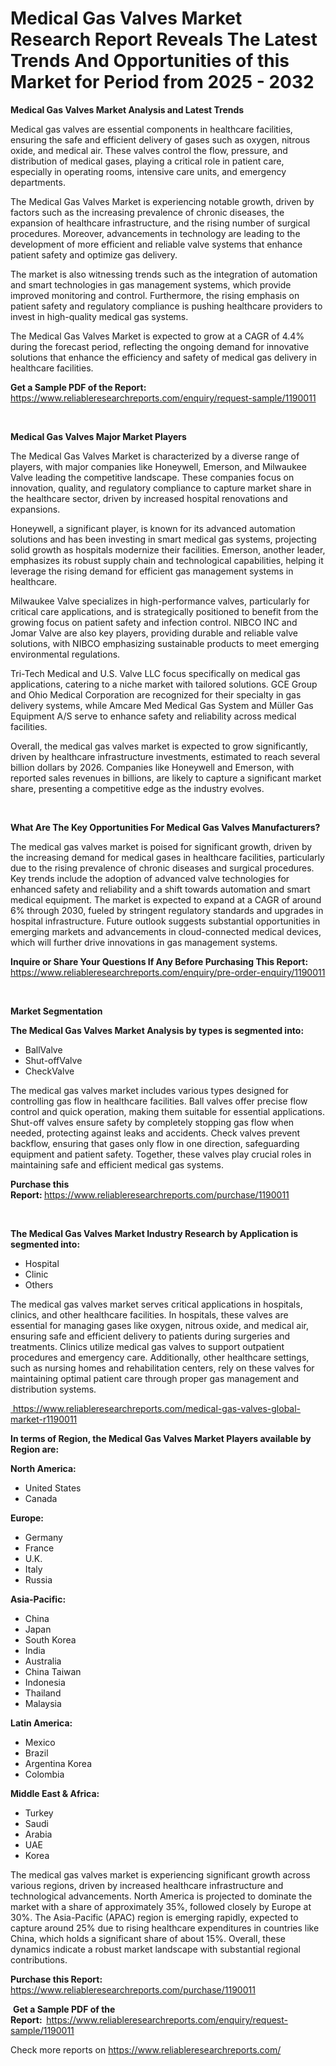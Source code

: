 <p><h1>Medical Gas Valves Market Research Report Reveals The Latest Trends And Opportunities of this Market for Period from 2025 - 2032</h1></p><p><strong>Medical Gas Valves Market Analysis and Latest Trends</strong></p>
<p><p>Medical gas valves are essential components in healthcare facilities, ensuring the safe and efficient delivery of gases such as oxygen, nitrous oxide, and medical air. These valves control the flow, pressure, and distribution of medical gases, playing a critical role in patient care, especially in operating rooms, intensive care units, and emergency departments.</p><p>The Medical Gas Valves Market is experiencing notable growth, driven by factors such as the increasing prevalence of chronic diseases, the expansion of healthcare infrastructure, and the rising number of surgical procedures. Moreover, advancements in technology are leading to the development of more efficient and reliable valve systems that enhance patient safety and optimize gas delivery. </p><p>The market is also witnessing trends such as the integration of automation and smart technologies in gas management systems, which provide improved monitoring and control. Furthermore, the rising emphasis on patient safety and regulatory compliance is pushing healthcare providers to invest in high-quality medical gas systems.</p><p>The Medical Gas Valves Market is expected to grow at a CAGR of 4.4% during the forecast period, reflecting the ongoing demand for innovative solutions that enhance the efficiency and safety of medical gas delivery in healthcare facilities.</p></p>
<p><strong>Get a Sample PDF of the Report:&nbsp;</strong> <a href="https://www.reliableresearchreports.com/enquiry/request-sample/1190011?utm_campaign=2738&utm_medium=2&utm_source=Github&utm_content=ia&utm_term=30032025&utm_id=medical-gas-valves">https://www.reliableresearchreports.com/enquiry/request-sample/1190011</a></p>
<p>&nbsp;</p>
<p><strong>Medical Gas Valves Major Market Players</strong></p>
<p><p>The Medical Gas Valves Market is characterized by a diverse range of players, with major companies like Honeywell, Emerson, and Milwaukee Valve leading the competitive landscape. These companies focus on innovation, quality, and regulatory compliance to capture market share in the healthcare sector, driven by increased hospital renovations and expansions.</p><p>Honeywell, a significant player, is known for its advanced automation solutions and has been investing in smart medical gas systems, projecting solid growth as hospitals modernize their facilities. Emerson, another leader, emphasizes its robust supply chain and technological capabilities, helping it leverage the rising demand for efficient gas management systems in healthcare.</p><p>Milwaukee Valve specializes in high-performance valves, particularly for critical care applications, and is strategically positioned to benefit from the growing focus on patient safety and infection control. NIBCO INC and Jomar Valve are also key players, providing durable and reliable valve solutions, with NIBCO emphasizing sustainable products to meet emerging environmental regulations.</p><p>Tri-Tech Medical and U.S. Valve LLC focus specifically on medical gas applications, catering to a niche market with tailored solutions. GCE Group and Ohio Medical Corporation are recognized for their specialty in gas delivery systems, while Amcare Med Medical Gas System and Müller Gas Equipment A/S serve to enhance safety and reliability across medical facilities.</p><p>Overall, the medical gas valves market is expected to grow significantly, driven by healthcare infrastructure investments, estimated to reach several billion dollars by 2026. Companies like Honeywell and Emerson, with reported sales revenues in billions, are likely to capture a significant market share, presenting a competitive edge as the industry evolves.</p></p>
<p>&nbsp;</p>
<p><strong>What Are The Key Opportunities For Medical Gas Valves Manufacturers?</strong></p>
<p><p>The medical gas valves market is poised for significant growth, driven by the increasing demand for medical gases in healthcare facilities, particularly due to the rising prevalence of chronic diseases and surgical procedures. Key trends include the adoption of advanced valve technologies for enhanced safety and reliability and a shift towards automation and smart medical equipment. The market is expected to expand at a CAGR of around 6% through 2030, fueled by stringent regulatory standards and upgrades in hospital infrastructure. Future outlook suggests substantial opportunities in emerging markets and advancements in cloud-connected medical devices, which will further drive innovations in gas management systems.</p></p>
<p><strong>Inquire or Share Your Questions If Any Before Purchasing This Report:</strong> <a href="https://www.reliableresearchreports.com/enquiry/pre-order-enquiry/1190011?utm_campaign=2738&utm_medium=2&utm_source=Github&utm_content=ia&utm_term=30032025&utm_id=medical-gas-valves">https://www.reliableresearchreports.com/enquiry/pre-order-enquiry/1190011</a></p>
<p>&nbsp;</p>
<p><strong>Market Segmentation</strong></p>
<p><strong>The Medical Gas Valves Market Analysis by types is segmented into:</strong></p>
<p><ul><li>BallValve</li><li>Shut-offValve</li><li>CheckValve</li></ul></p>
<p><p>The medical gas valves market includes various types designed for controlling gas flow in healthcare facilities. Ball valves offer precise flow control and quick operation, making them suitable for essential applications. Shut-off valves ensure safety by completely stopping gas flow when needed, protecting against leaks and accidents. Check valves prevent backflow, ensuring that gases only flow in one direction, safeguarding equipment and patient safety. Together, these valves play crucial roles in maintaining safe and efficient medical gas systems.</p></p>
<p><strong>Purchase this Report:&nbsp;</strong><a href="https://www.reliableresearchreports.com/purchase/1190011?utm_campaign=2738&utm_medium=2&utm_source=Github&utm_content=ia&utm_term=30032025&utm_id=medical-gas-valves">https://www.reliableresearchreports.com/purchase/1190011</a></p>
<p>&nbsp;</p>
<p><strong>The Medical Gas Valves Market Industry Research by Application is segmented into:</strong></p>
<p><ul><li>Hospital</li><li>Clinic</li><li>Others</li></ul></p>
<p><p>The medical gas valves market serves critical applications in hospitals, clinics, and other healthcare facilities. In hospitals, these valves are essential for managing gases like oxygen, nitrous oxide, and medical air, ensuring safe and efficient delivery to patients during surgeries and treatments. Clinics utilize medical gas valves to support outpatient procedures and emergency care. Additionally, other healthcare settings, such as nursing homes and rehabilitation centers, rely on these valves for maintaining optimal patient care through proper gas management and distribution systems.</p></p>
<p><a href="https://www.reliableresearchreports.com/medical-gas-valves-global-market-r1190011?utm_campaign=2738&utm_medium=2&utm_source=Github&utm_content=ia&utm_term=30032025&utm_id=medical-gas-valves">&nbsp;https://www.reliableresearchreports.com/medical-gas-valves-global-market-r1190011</a></p>
<p><strong>In terms of Region, the Medical Gas Valves Market Players available by Region are:</strong></p>
<p>
    <p> <strong> North America: </strong>
        <ul>
            <li>United States</li>
            <li>Canada</li>
        </ul>
        </p> 
    <p> <strong> Europe: </strong>
        <ul>
            <li>Germany</li>
            <li>France</li>
            <li>U.K.</li>
            <li>Italy</li>
            <li>Russia</li>
        </ul>
        </p> 
    <p> <strong> Asia-Pacific: </strong>
        <ul>
            <li>China</li>
            <li>Japan</li>
            <li>South Korea</li>
            <li>India</li>
            <li>Australia</li>
            <li>China Taiwan</li>
            <li>Indonesia</li>
            <li>Thailand</li>
            <li>Malaysia</li>
        </ul>
        </p> 
    <p> <strong> Latin America: </strong>
        <ul>
            <li>Mexico</li>
            <li>Brazil</li>
            <li>Argentina Korea</li>
            <li>Colombia</li>
        </ul>
        </p> 
    <p> <strong> Middle East & Africa: </strong>
        <ul>
            <li>Turkey</li>
            <li>Saudi</li>
            <li>Arabia</li>
            <li>UAE</li>
            <li>Korea</li>
        </ul>
    </p>
    </p>
<p><p>The medical gas valves market is experiencing significant growth across various regions, driven by increased healthcare infrastructure and technological advancements. North America is projected to dominate the market with a share of approximately 35%, followed closely by Europe at 30%. The Asia-Pacific (APAC) region is emerging rapidly, expected to capture around 25% due to rising healthcare expenditures in countries like China, which holds a significant share of about 15%. Overall, these dynamics indicate a robust market landscape with substantial regional contributions.</p></p>
<p><strong>Purchase this Report: </strong><a href="https://www.reliableresearchreports.com/purchase/1190011?utm_campaign=2738&utm_medium=2&utm_source=Github&utm_content=ia&utm_term=30032025&utm_id=medical-gas-valves">https://www.reliableresearchreports.com/purchase/1190011</a></p>
<p>&nbsp;<strong>Get a Sample PDF of the Report:&nbsp;&nbsp;</strong><a href="https://www.reliableresearchreports.com/enquiry/request-sample/1190011?utm_campaign=2738&utm_medium=2&utm_source=Github&utm_content=ia&utm_term=30032025&utm_id=medical-gas-valves">https://www.reliableresearchreports.com/enquiry/request-sample/1190011</a></p>
<p><strong></strong></p>
<p>Check more reports on <a href="https://www.reliableresearchreports.com/?utm_campaign=2738&utm_medium=2&utm_source=Github&utm_content=ia&utm_term=30032025&utm_id=medical-gas-valves">https://www.reliableresearchreports.com/</a></p>